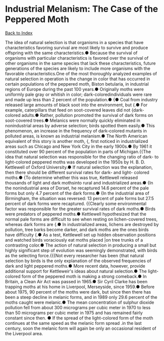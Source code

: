 # Industrial Melanism: The Case of the Peppered Moth
[Back to Index](https://github.com/windows10010/tpoExtractor/blob/master/README.md)

The idea of natural selection is that organisms in a species that have characteristics favoring survival are most likely to survive and produce offspring with the same characteristics.● Because the survival of organisms with particular characteristics is favored over the survival of other organisms in the same species that lack these characteristics, future generations of the species are likely to include more organisms with the favorable characteristics.One of the most thoroughly analyzed examples of natural selection in operation is the change in color that has occurred in certain populations of the peppered moth, Biston betularia, in industrial regions of Europe during the past 100 years.● Originally moths were uniformly pale gray or whitish in color; dark-coloredindividuals were rare and made up less than 2 percent of the population.● {● Coal from industry released large amounts of black soot into the environment, but {.● For example, caterpillars that feed on soot-covered leaves did not {dark- colored adults.● Rather, pollution promoted the survival of dark forms on soot-covered trees.● Melanics were normally quickly eliminated in nonindustrial areas by adverse selection; birds spotted them easily.● This phenomenon, an increase in the frequency of dark-colored mutants in polluted areas, is known as industrial melanism.● The North American equivalent of this story is another moth, {, first noticed in industrialized areas such as Chicago and New York City in the early 1900s.● By 1961 it constituted over 90 percent of the population in parts of Michigan.{{The idea that natural selection was responsible for the changing ratio of dark- to light-colored peppered moths was developed in the 1950s by H. B. D. Kettlewell of Oxford University.● If natural selection was the explanation, then there should be different survival rates for dark- and light- colored moths.● {To determine whether this was true, Kettlewell released thousands of light and dark mothsinto rural and industrialized areas.● {In the nonindustrial area of Dorset, he recaptured 14.6 percent of the pale forms but only 4.7 percent of the dark forms.● {In the industrial area of Birmingham, the situation was reversed: 13 percent of pale forms but 27.5 percent of dark forms were recaptured. {{Clearly some environmental factor was responsible for the greater survival rates of dark moths.● Birds were predators of peppered moths.● Kettlewell hypothesized that the normal pale forms are difficult to see when resting on lichen-covered trees, whereas dark forms are {.● In industrialized areas, lichens are destroyed by pollution, tree barks become darker, and dark moths are the ones birds have difficulty {.● As a test, Kettlewell set up hidden observation positions and watched birds voraciously eat moths placed |on tree trunks of a contrasting color.● The action of natural selection in producing a small but highly significant step of evolution was seemingly demonstrated, with birds as the selecting force.{{{Not every researcher has been {that natural selection by birds is the only explanation of the observed frequencies of dark and light peppered moths.● More recent data, however, provide additional support for Kettleweir's ideas about natural selection.● The light-colored form of the peppered moth is making a strong comeback.● In Britain, a Clean Air Act was passed in 1965.● Sir Cyril Clarke has been trapping moths at his home in Liverpool, Merseyside, since 1959.● Before about 1975, 90 percent of the moths were dark, but since then there has been a steep decline in melanic forms, and in 1989 only 29.6 percent of the moths caught were melanic.● The mean concentration of sulphur dioxide pollution fell from about 300 micrograms per cubic meter in 1970 to less than 50 micrograms per cubic meter in 1975 and has remained fairly constant since then. ● If the spread of the light-colored form of the moth continues at the same speed as the melanic form spread .in the last century, soon the melanic form will again be only an occasional resident of the Liverpool area.
